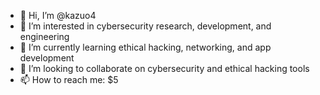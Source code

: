 - 👋 Hi, I’m @kazuo4
- 👀 I’m interested in cybersecurity research, development, and engineering
- 🌱 I’m currently learning ethical hacking, networking, and app development
- 💞️ I’m looking to collaborate on cybersecurity and ethical hacking tools
- 📫 How to reach mе: $5
